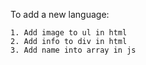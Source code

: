 To add a new language:

    1. Add image to ul in html
    2. Add info to div in html
    3. Add name into array in js

